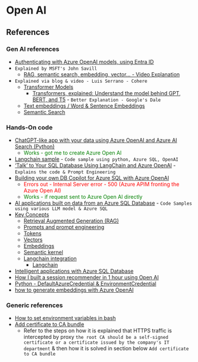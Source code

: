 # Open AI 

## References

### Gen AI references
* [Authenticating with Azure OpenAI models, using Entra ID](https://github.com/LazaUK/AOAI-EntraIDAuth-SDKv1/tree/main)
* `Explained by MSFT's John Savill`
    * [RAG, semantic search, embedding, vector... - Video Explanation](https://www.youtube.com/watch?v=orLGv2LgWDE)
* `Explained via blog & video - Luis Serrano - Cohere`
    * [Transformer Models](https://docs.cohere.com/docs/transformer-models)
        * [Transformers, explained: Understand the model behind GPT, BERT, and T5](https://www.youtube.com/watch?v=SZorAJ4I-sA) - `Better Explanation - Google's Dale`
    * [Text embeddings / Word & Sentence Embeddings](https://cohere.com/blog/sentence-word-embeddings)
    * [Semantic Search](https://cohere.com/blog/what-is-semantic-search)

### Hands-On code
* [ChatGPT-like app with your data using Azure OpenAI and Azure AI Search (Python)](https://github.com/Azure-Samples/azure-search-openai-demo/?tab=readme-ov-file)
    * <span style="color: green;">Works - got me to create Azure Open AI</span>
* [Langchain sample](https://github.com/Azure-Samples/SQL-AI-samples/blob/main/AzureSQLDatabase/LangChain/dbOpenAI.ipynb) - `Code sample using python, Azure SQL, OpenAI`
* [‘Talk’ to Your SQL Database Using LangChain and Azure OpenAI](https://towardsdatascience.com/talk-to-your-sql-database-using-langchain-and-azure-openai-bb79ad22c5e2) - `Explains the code & Prompt Engineering`
* [Building your own DB Copilot for Azure SQL with Azure OpenAI](https://devblogs.microsoft.com/azure-sql/building-your-own-db-copilot-for-azure-sql-with-azure-openai-gpt-4/)
    * <span style="color: red;">Errors out - Internal Server error - 500 (Azure APIM fronting the Azure Open AI)</span>
    * <span style="color: green;">Works - if request sent to Azure Open AI directly</span>
* [AI applications built on data from an Azure SQL Database](https://github.com/Azure-Samples/SQL-AI-samples) - `Code Samples using various LLM model & Azure SQL`
* [Key Concepts](https://learn.microsoft.com/en-us/azure/azure-sql/database/ai-artificial-intelligence-intelligent-applications?view=azuresql#key-concepts)
    * [Retrieval Augmented Generation (RAG)](https://learn.microsoft.com/en-us/azure/azure-sql/database/ai-artificial-intelligence-intelligent-applications?view=azuresql#retrieval-augmented-generation)
    * [Prompts and prompt engineering](https://learn.microsoft.com/en-us/azure/azure-sql/database/ai-artificial-intelligence-intelligent-applications?view=azuresql#prompts-and-prompt-engineering)
    * [Tokens](https://learn.microsoft.com/en-us/azure/azure-sql/database/ai-artificial-intelligence-intelligent-applications?view=azuresql#tokens)
    * [Vectors](https://learn.microsoft.com/en-us/azure/azure-sql/database/ai-artificial-intelligence-intelligent-applications?view=azuresql#vectors)
    * [Embeddings](https://learn.microsoft.com/en-us/azure/azure-sql/database/ai-artificial-intelligence-intelligent-applications?view=azuresql#embeddings)
    * [Semantic kernel](https://learn.microsoft.com/en-us/azure/azure-sql/database/ai-artificial-intelligence-intelligent-applications?view=azuresql#semantic-kernel-integration)
    * [Langchain integration](https://learn.microsoft.com/en-us/azure/azure-sql/database/ai-artificial-intelligence-intelligent-applications?view=azuresql#langchain-integration)
        * [Langchain](https://github.com/langchain-ai/langchain)
* [Intelligent applications with Azure SQL Database](https://learn.microsoft.com/en-us/azure/azure-sql/database/ai-artificial-intelligence-intelligent-applications?view=azuresql)
* [How I built a session recommender in 1 hour using Open AI](https://devblogs.microsoft.com/azure-sql/how-i-built-a-session-recommender-in-1-hour-using-open-ai/)
* [Python - DefaultAzureCredential & EnvironmentCredential ](https://learn.microsoft.com/en-us/python/api/overview/azure/identity-readme?view=azure-python#environment-variables)
* [how to generate embeddings with Azure OpenAI](https://learn.microsoft.com/en-us/azure/ai-services/openai/how-to/embeddings?tabs=python-new)

### Generic references
* [How to set environment variables in bash](bash-env-readme.md)
* [Add certificate to CA bundle](https://github.com/jiasli/azure-notes/blob/master/cli/proxy-cert-win.md)
    * Refer to the steps on how it is explained that HTTPS traffic is intercepted by proxy `the root CA should be a self-signed certificate or a certificate issued by the company's IT department` & then how it is solved in section below `Add certificate to CA bundle`